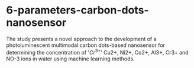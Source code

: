 # 6-parameters-carbon-dots-nanosensor
The study presents a novel approach to the development of a photoluminescent multimodal carbon dots-based nanosensor for determining the concentration of '$Cr^{3+}$' Cu2+, Ni2+, Co2+, Al3+, Cr3+ and NO-3 ions in water using machine learning methods.
